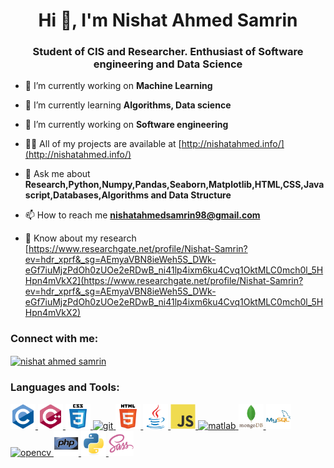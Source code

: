 <h1 align="center">Hi 👋, I'm Nishat Ahmed Samrin</h1>
<h3 align="center">Student of CIS and Researcher. Enthusiast of Software engineering and Data Science</h3>

- 🔭 I’m currently working on **Machine Learning**

- 🌱 I’m currently learning **Algorithms, Data science**

- 👯 I’m currently working on **Software engineering**

- 👨‍💻 All of my projects are available at [http://nishatahmed.info/](http://nishatahmed.info/)

- 💬 Ask me about **Research,Python,Numpy,Pandas,Seaborn,Matplotlib,HTML,CSS,Javascript,Databases,Algorithms and Data Structure**

- 📫 How to reach me **nishatahmedsamrin98@gmail.com**

- 📄 Know about my research [https://www.researchgate.net/profile/Nishat-Samrin?ev=hdr_xprf&_sg=AEmyaVBN8ieWeh5S_DWk-eGf7iuMjzPdOh0zUOe2eRDwB_ni41lp4ixm6ku4Cvq1OktMLC0mch0l_5HHpn4mVkX2](https://www.researchgate.net/profile/Nishat-Samrin?ev=hdr_xprf&_sg=AEmyaVBN8ieWeh5S_DWk-eGf7iuMjzPdOh0zUOe2eRDwB_ni41lp4ixm6ku4Cvq1OktMLC0mch0l_5HHpn4mVkX2)

<h3 align="left">Connect with me:</h3>
<p align="left">
<a href="https://linkedin.com/in/nishat ahmed samrin" target="blank"><img align="center" src="https://raw.githubusercontent.com/rahuldkjain/github-profile-readme-generator/master/src/images/icons/Social/linked-in-alt.svg" alt="nishat ahmed samrin" height="30" width="40" /></a>
</p>

<h3 align="left">Languages and Tools:</h3>
<p align="left"> <a href="https://www.cprogramming.com/" target="_blank"> <img src="https://raw.githubusercontent.com/devicons/devicon/master/icons/c/c-original.svg" alt="c" width="40" height="40"/> </a> <a href="https://www.w3schools.com/cpp/" target="_blank"> <img src="https://raw.githubusercontent.com/devicons/devicon/master/icons/cplusplus/cplusplus-original.svg" alt="cplusplus" width="40" height="40"/> </a> <a href="https://www.w3schools.com/css/" target="_blank"> <img src="https://raw.githubusercontent.com/devicons/devicon/master/icons/css3/css3-original-wordmark.svg" alt="css3" width="40" height="40"/> </a> <a href="https://git-scm.com/" target="_blank"> <img src="https://www.vectorlogo.zone/logos/git-scm/git-scm-icon.svg" alt="git" width="40" height="40"/> </a> <a href="https://www.w3.org/html/" target="_blank"> <img src="https://raw.githubusercontent.com/devicons/devicon/master/icons/html5/html5-original-wordmark.svg" alt="html5" width="40" height="40"/> </a> <a href="https://www.java.com" target="_blank"> <img src="https://raw.githubusercontent.com/devicons/devicon/master/icons/java/java-original.svg" alt="java" width="40" height="40"/> </a> <a href="https://developer.mozilla.org/en-US/docs/Web/JavaScript" target="_blank"> <img src="https://raw.githubusercontent.com/devicons/devicon/master/icons/javascript/javascript-original.svg" alt="javascript" width="40" height="40"/> </a> <a href="https://www.mathworks.com/" target="_blank"> <img src="https://upload.wikimedia.org/wikipedia/commons/2/21/Matlab_Logo.png" alt="matlab" width="40" height="40"/> </a> <a href="https://www.mongodb.com/" target="_blank"> <img src="https://raw.githubusercontent.com/devicons/devicon/master/icons/mongodb/mongodb-original-wordmark.svg" alt="mongodb" width="40" height="40"/> </a> <a href="https://www.mysql.com/" target="_blank"> <img src="https://raw.githubusercontent.com/devicons/devicon/master/icons/mysql/mysql-original-wordmark.svg" alt="mysql" width="40" height="40"/> </a> <a href="https://opencv.org/" target="_blank"> <img src="https://www.vectorlogo.zone/logos/opencv/opencv-icon.svg" alt="opencv" width="40" height="40"/> </a> <a href="https://www.php.net" target="_blank"> <img src="https://raw.githubusercontent.com/devicons/devicon/master/icons/php/php-original.svg" alt="php" width="40" height="40"/> </a> <a href="https://www.python.org" target="_blank"> <img src="https://raw.githubusercontent.com/devicons/devicon/master/icons/python/python-original.svg" alt="python" width="40" height="40"/> </a> <a href="https://sass-lang.com" target="_blank"> <img src="https://raw.githubusercontent.com/devicons/devicon/master/icons/sass/sass-original.svg" alt="sass" width="40" height="40"/> </a> </p>
